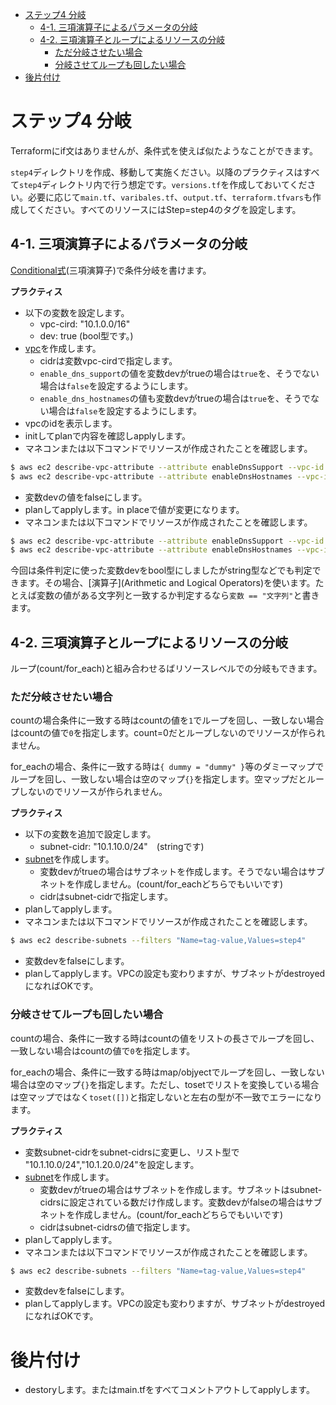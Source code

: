 - [ステップ4 分岐](#ステップ4-分岐)
  - [4-1. 三項演算子によるパラメータの分岐](#4-1-三項演算子によるパラメータの分岐)
  - [4-2. 三項演算子とループによるリソースの分岐](#4-2-三項演算子とループによるリソースの分岐)
    - [ただ分岐させたい場合](#ただ分岐させたい場合)
    - [分岐させてループも回したい場合](#分岐させてループも回したい場合)
- [後片付け](#後片付け)


# ステップ4 分岐

Terraformにif文はありませんが、条件式を使えば似たようなことができます。

`step4`ディレクトリを作成、移動して実施ください。以降のプラクティスはすべて`step4`ディレクトリ内で行う想定です。`versions.tf`を作成しておいてください。必要に応じて`main.tf`、`varibales.tf`、`output.tf`、`terraform.tfvars`も作成してください。すべてのリソースにはStep=step4のタグを設定します。

## 4-1. 三項演算子によるパラメータの分岐

[Conditional式](https://developer.hashicorp.com/terraform/language/expressions/conditionals)(三項演算子)で条件分岐を書けます。

**プラクティス**

- 以下の変数を設定します。
  - vpc-cird: "10.1.0.0/16"
  - dev: true (bool型です。) 
- [vpc](https://registry.terraform.io/providers/hashicorp/aws/latest/docs/resources/vpc)を作成します。
  - cidrは変数vpc-cirdで指定します。
  - `enable_dns_support`の値を変数devがtrueの場合は`true`を、そうでない場合は`false`を設定するようにします。
  - `enable_dns_hostnames`の値も変数devがtrueの場合は`true`を、そうでない場合は`false`を設定するようにします。
- vpcのidを表示します。
- initしてplanで内容を確認しapplyします。
- マネコンまたは以下コマンドでリソースが作成されたことを確認します。

``` sh
$ aws ec2 describe-vpc-attribute --attribute enableDnsSupport --vpc-id <vpc id>
$ aws ec2 describe-vpc-attribute --attribute enableDnsHostnames --vpc-id <vpc id>
```

- 変数devの値をfalseにします。
- planしてapplyします。in placeで値が変更になります。
- マネコンまたは以下コマンドでリソースが作成されたことを確認します。

``` sh
$ aws ec2 describe-vpc-attribute --attribute enableDnsSupport --vpc-id <vpc id>
$ aws ec2 describe-vpc-attribute --attribute enableDnsHostnames --vpc-id <vpc id>
```

今回は条件判定に使った変数devをbool型にしましたがstring型などでも判定できます。その場合、[演算子](Arithmetic and Logical Operators)を使います。たとえば変数の値がある文字列と一致するか判定するなら` 変数 == "文字列" `と書きます。

## 4-2. 三項演算子とループによるリソースの分岐

ループ(count/for_each)と組み合わせるばリソースレベルでの分岐もできます。

### ただ分岐させたい場合

countの場合条件に一致する時はcountの値を`1`でループを回し、一致しない場合はcountの値で`0`を指定します。count=0だとループしないのでリソースが作られません。

for_eachの場合、条件に一致する時は`{ dummy = "dummy" }`等のダミーマップでループを回し、一致しない場合は空のマップ`{}`を指定します。空マップだとループしないのでリソースが作られません。

**プラクティス**

- 以下の変数を追加で設定します。
  - subnet-cidr: "10.1.10.0/24"　(stringです)
- [subnet](https://registry.terraform.io/providers/hashicorp/aws/latest/docs/resources/subnet)を作成します。
  - 変数devがtrueの場合はサブネットを作成します。そうでない場合はサブネットを作成しません。(count/for_eachどちらでもいいです)
  - cidrはsubnet-cidrで指定します。
- planしてapplyします。
- マネコンまたは以下コマンドでリソースが作成されたことを確認します。

``` sh
$ aws ec2 describe-subnets --filters "Name=tag-value,Values=step4"
```

- 変数devをfalseにします。
- planしてapplyします。VPCの設定も変わりますが、サブネットがdestroyedになればOKです。

### 分岐させてループも回したい場合

countの場合、条件に一致する時はcountの値をリストの長さでループを回し、一致しない場合はcountの値で`0`を指定します。

for_eachの場合、条件に一致する時はmap/objyectでループを回し、一致しない場合は空のマップ`{}`を指定します。ただし、tosetでリストを変換している場合は空マップではなく`toset([])`と指定しないと左右の型が不一致でエラーになります。

**プラクティス**

- 変数subnet-cidrをsubnet-cidrsに変更し、リスト型で "10.1.10.0/24","10.1.20.0/24"を設定します。
- [subnet](https://registry.terraform.io/providers/hashicorp/aws/latest/docs/resources/subnet)を作成します。
  - 変数devがtrueの場合はサブネットを作成します。サブネットはsubnet-cidrsに設定されている数だけ作成します。変数devがfalseの場合はサブネットを作成しません。(count/for_eachどちらでもいいです)
  - cidrはsubnet-cidrsの値で指定します。
- planしてapplyします。
- マネコンまたは以下コマンドでリソースが作成されたことを確認します。

``` sh
$ aws ec2 describe-subnets --filters "Name=tag-value,Values=step4"
```

- 変数devをfalseにします。
- planしてapplyします。VPCの設定も変わりますが、サブネットがdestroyedになればOKです。

# 後片付け

- destoryします。またはmain.tfをすべてコメントアウトしてapplyします。